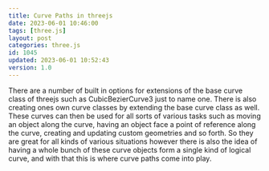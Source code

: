 ```yaml
---
title: Curve Paths in threejs
date: 2023-06-01 10:46:00
tags: [three.js]
layout: post
categories: three.js
id: 1045
updated: 2023-06-01 10:52:43
version: 1.0
---
```


There are a number of built in options for extensions of the base curve class of threejs such as CubicBezierCurve3 just to name one. There is also creating ones own curve classes by extending the base curve class as well. These curves can then be used for all sorts of various tasks such as moving an object along the curve, having an object face a point of reference along the curve, creating and updating custom geometries and so forth. So they are great for all kinds of various situations however there is also the idea of having a whole bunch of these curve objects form a single kind of logical curve, and with that this is where curve paths come into play.

<!-- more -->
